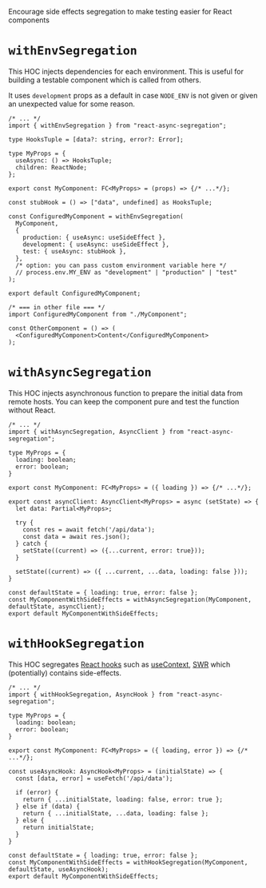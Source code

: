 Encourage side effects segregation to make testing easier for React components

# `withEnvSegregation`

This HOC injects dependencies for each environment.
This is useful for building a testable component which is called from others.

It uses `development` props as a default in case `NODE_ENV` is not given or given an unexpected value for some reason.

```tsx
/* ... */
import { withEnvSegregation } from "react-async-segregation";

type HooksTuple = [data?: string, error?: Error];

type MyProps = {
  useAsync: () => HooksTuple;
  children: ReactNode;
};

export const MyComponent: FC<MyProps> = (props) => {/* ...*/};

const stubHook = () => ["data", undefined] as HooksTuple;

const ConfiguredMyComponent = withEnvSegregation(
  MyComponent,
  {
    production: { useAsync: useSideEffect },
    development: { useAsync: useSideEffect },
    test: { useAsync: stubHook },
  },
  /* option: you can pass custom environment variable here */
  // process.env.MY_ENV as "development" | "production" | "test"
);

export default ConfiguredMyComponent;

/* === in other file === */
import ConfiguredMyComponent from "./MyComponent";

const OtherComponent = () => (
  <ConfiguredMyComponent>Content</ConfiguredMyComponent>
);
```

# `withAsyncSegregation`

This HOC injects asynchronous function to prepare the initial data from remote hosts.
You can keep the component pure and test the function without React.

```tsx
/* ... */
import { withAsyncSegregation, AsyncClient } from "react-async-segregation";

type MyProps = {
  loading: boolean;
  error: boolean;
}

export const MyComponent: FC<MyProps> = ({ loading }) => {/* ...*/};

export const asyncClient: AsyncClient<MyProps> = async (setState) => {
  let data: Partial<MyProps>;
  
  try {
    const res = await fetch('/api/data');
    const data = await res.json();
  } catch {
    setState((current) => ({...current, error: true}));
  }
  
  setState((current) => ({ ...current, ...data, loading: false }));
}

const defaultState = { loading: true, error: false };
const MyComponentWithSideEffects = withAsyncSegregation(MyComponent, defaultState, asyncClient);
export default MyComponentWithSideEffects;
```

# `withHookSegregation`

This HOC segregates [React hooks](https://reactjs.org/docs/hooks-intro.html) such
as [useContext](https://reactjs.org/docs/hooks-reference.html#usecontext), [SWR](https://swr.vercel.app/) which
(potentially) contains side-effects.

```tsx
/* ... */
import { withHookSegregation, AsyncHook } from "react-async-segregation";

type MyProps = {
  loading: boolean;
  error: boolean;
}

export const MyComponent: FC<MyProps> = ({ loading, error }) => {/* ...*/};

const useAsyncHook: AsyncHook<MyProps> = (initialState) => {
  const [data, error] = useFetch('/api/data');

  if (error) {
    return { ...initialState, loading: false, error: true };
  } else if (data) {
    return { ...initialState, ...data, loading: false };
  } else {
    return initialState;
  }
}

const defaultState = { loading: true, error: false };
const MyComponentWithSideEffects = withHookSegregation(MyComponent, defaultState, useAsyncHook);
export default MyComponentWithSideEffects;
```
